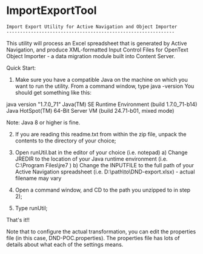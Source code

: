 # ImportExportTool
	Import Export Utility for Active Navigation and Object Importer
	--------------------------------------------------------------
This utility will process an Excel spreadsheet that is generated by Active Navigation, and produce XML-formatted Input Control Files for  OpenText Object Importer - a data migration module built into Content Server.

Quick Start:
1) Make sure you have a compatible Java on the machine on which you want to run the utility. From a command window, type java -version
You should get something like this:

java version "1.7.0_71"
Java(TM) SE Runtime Environment (build 1.7.0_71-b14)
Java HotSpot(TM) 64-Bit Server VM (build 24.71-b01, mixed mode)

Note: Java 8 or higher is fine.

2) If you are reading this readme.txt from within the zip file, unpack the contents to the directory of your choice;

3) Open runUtil.bat in the editor of your choice (i.e. notepad)
	a) Change JREDIR to the location of your Java runtime environment (i.e. C:\Program Files\jre7 )
	b) Change the INPUTFILE to the full path of your Active Navigation spreadsheet (i.e. D:\path\to\DND-export.xlsx) - actual filename may vary
	
3) Open a command window, and CD to the path you unzipped to in step 2);

4) Type runUtil;

That's it!!

Note that to configure the actual transformation, you can edit the properties file (in this case, DND-POC.properties). The properties
file has lots of details about what each of the settings means. 

